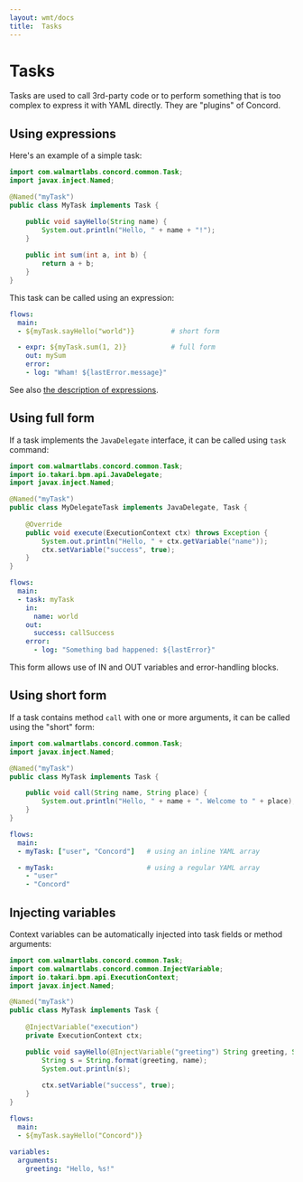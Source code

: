 ```yaml
---
layout: wmt/docs
title:  Tasks
---
```


# Tasks

Tasks are used to call 3rd-party code or to perform something that
is too complex to express it with YAML directly. They are "plugins"
of Concord.

## Using expressions

Here's an example of a simple task:
```java
import com.walmartlabs.concord.common.Task;
import javax.inject.Named;

@Named("myTask")
public class MyTask implements Task {

    public void sayHello(String name) {
        System.out.println("Hello, " + name + "!");
    }
    
    public int sum(int a, int b) {
        return a + b;
    }
}
```

This task can be called using an expression:

```yaml
flows:
  main:
  - ${myTask.sayHello("world")}         # short form

  - expr: ${myTask.sum(1, 2)}           # full form
    out: mySum
    error:
    - log: "Wham! ${lastError.message}"
```

See also [the description of expressions](./yaml.html#expressions).

## Using full form

If a task implements the `JavaDelegate` interface, it can be called
using `task` command:
```java
import com.walmartlabs.concord.common.Task;
import io.takari.bpm.api.JavaDelegate;
import javax.inject.Named;

@Named("myTask")
public class MyDelegateTask implements JavaDelegate, Task {
   
    @Override
    public void execute(ExecutionContext ctx) throws Exception {
        System.out.println("Hello, " + ctx.getVariable("name"));
        ctx.setVariable("success", true);
    }
}
```

```yaml
flows:
  main:
  - task: myTask
    in:
      name: world
    out:
      success: callSuccess
    error:
      - log: "Something bad happened: ${lastError}"
```

This form allows use of IN and OUT variables and error-handling
blocks.

## Using short form

If a task contains method `call` with one or more arguments, it can
be called using the "short" form:
```java
import com.walmartlabs.concord.common.Task;
import javax.inject.Named;

@Named("myTask")
public class MyTask implements Task {

    public void call(String name, String place) {
        System.out.println("Hello, " + name + ". Welcome to " + place);
    }
}
```

```yaml
flows:
  main:
  - myTask: ["user", "Concord"]   # using an inline YAML array

  - myTask:                       # using a regular YAML array
    - "user"
    - "Concord"
```

## Injecting variables

Context variables can be automatically injected into task fields or
method arguments:
```java
import com.walmartlabs.concord.common.Task;
import com.walmartlabs.concord.common.InjectVariable;
import io.takari.bpm.api.ExecutionContext;
import javax.inject.Named;

@Named("myTask")
public class MyTask implements Task {
    
    @InjectVariable("execution")
    private ExecutionContext ctx;

    public void sayHello(@InjectVariable("greeting") String greeting, String name) {
        String s = String.format(greeting, name);
        System.out.println(s);
        
        ctx.setVariable("success", true);
    }
}
```

```yaml
flows:
  main:
  - ${myTask.sayHello("Concord")}
  
variables:
  arguments:
    greeting: "Hello, %s!"
```
